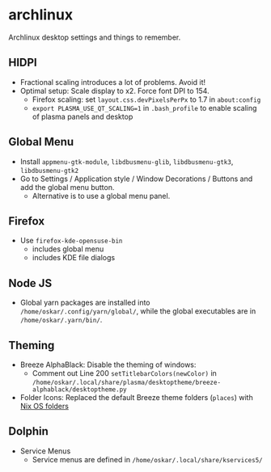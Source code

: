 # archlinux

Archlinux desktop settings and things to remember.

## HIDPI

- Fractional scaling introduces a lot of problems. Avoid it!
- Optimal setup: Scale display to x2. Force font DPI to 154.
  - Firefox scaling: set `layout.css.devPixelsPerPx` to 1.7 in `about:config`
  - `export PLASMA_USE_QT_SCALING=1` in `.bash_profile` to enable scaling of plasma panels and desktop

## Global Menu

- Install `appmenu-gtk-module`, `libdbusmenu-glib`, `libdbusmenu-gtk3`, `libdbusmenu-gtk2`
- Go to Settings / Application style / Window Decorations / Buttons and add the global menu button.
  - Alternative is to use a global menu panel.

## Firefox

- Use `firefox-kde-opensuse-bin`
  - includes global menu
  - includes KDE file dialogs

## Node JS

- Global yarn packages are installed into `/home/oskar/.config/yarn/global/`, while the global executables are in `/home/oskar/.yarn/bin/`.

## Theming

- Breeze AlphaBlack: Disable the theming of windows:
  - Comment out Line 200 `setTitlebarColors(newColor)` in `/home/oskar/.local/share/plasma/desktoptheme/breeze-alphablack/desktoptheme.py`
- Folder Icons: Replaced the default Breeze theme folders (`places`) with [Nix OS folders](https://www.opendesktop.org/p/1228310/)

## Dolphin

- Service Menus
  - Service menus are defined in `/home/oskar/.local/share/kservices5/`
